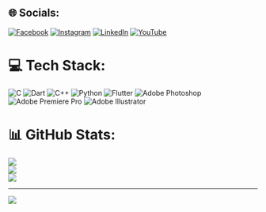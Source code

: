 
## 🌐 Socials:
[![Facebook](https://img.shields.io/badge/Facebook-%231877F2.svg?logo=Facebook&logoColor=white)](https:\facebook.com/argho.r94/) [![Instagram](https://img.shields.io/badge/Instagram-%23E4405F.svg?logo=Instagram&logoColor=white)](https:www.instagram.com/ar.g.ho/) [![LinkedIn](https://img.shields.io/badge/LinkedIn-%230077B5.svg?logo=linkedin&logoColor=white)](https:www.linkedin.com/in/anupam-roy-argho) [![YouTube](https://img.shields.io/badge/YouTube-%23FF0000.svg?logo=YouTube&logoColor=white)](https:youtube.com/iArgho) 

# 💻 Tech Stack:
![C](https://img.shields.io/badge/c-%2300599C.svg?style=for-the-badge&logo=c&logoColor=white) ![Dart](https://img.shields.io/badge/dart-%230175C2.svg?style=for-the-badge&logo=dart&logoColor=white) ![C++](https://img.shields.io/badge/c++-%2300599C.svg?style=for-the-badge&logo=c%2B%2B&logoColor=white) ![Python](https://img.shields.io/badge/python-3670A0?style=for-the-badge&logo=python&logoColor=ffdd54) ![Flutter](https://img.shields.io/badge/Flutter-%2302569B.svg?style=for-the-badge&logo=Flutter&logoColor=white) ![Adobe Photoshop](https://img.shields.io/badge/adobe%20photoshop-%2331A8FF.svg?style=for-the-badge&logo=adobe%20photoshop&logoColor=white) ![Adobe Premiere Pro](https://img.shields.io/badge/Adobe%20Premiere%20Pro-9999FF.svg?style=for-the-badge&logo=Adobe%20Premiere%20Pro&logoColor=white) ![Adobe Illustrator](https://img.shields.io/badge/adobe%20illustrator-%23FF9A00.svg?style=for-the-badge&logo=adobe%20illustrator&logoColor=white)
# 📊 GitHub Stats:
![](https://github-readme-stats.vercel.app/api?username=iArgho&theme=dark&hide_border=false&include_all_commits=false&count_private=false)<br/>
![](https://github-readme-streak-stats.herokuapp.com/?user=iArgho&theme=dark&hide_border=false)<br/>
![](https://github-readme-stats.vercel.app/api/top-langs/?username=iArgho&theme=dark&hide_border=false&include_all_commits=false&count_private=false&layout=compact)

---
[![](https://visitcount.itsvg.in/api?id=iArgho&icon=0&color=0)](https://visitcount.itsvg.in)

<!-- Proudly created with GPRM ( https://gprm.itsvg.in ) -->

